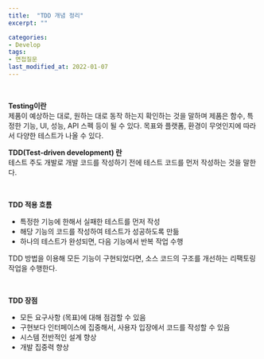 ```yaml
---
title:  "TDD 개념 정리"
excerpt: ""

categories:
- Develop
tags:
- 면접질문
last_modified_at: 2022-01-07
--- 
```


<br>

**Testing이란** <br>
제품이 예상하는 대로, 원하는 대로 동작 하는지 확인하는 것을 말하며 제품은 함수, 특정한 기능, UI, 성능, API 스펙 등이 될 수 있다. 목표와 플랫폼, 환경이 무엇인지에 따라서 다양한 테스트가 나올 수 있다. 

**TDD(Test-driven development) 란** <br>
테스트 주도 개발로 개발 코드를 작성하기 전에 테스트 코드를 먼저 작성하는 것을 말한다. 

<br>

**TDD 적용 흐름** <br>
- 특정한 기능에 한해서 실패한 테스트를 먼저 작성
- 해당 기능의 코드를 작성하여 테스트가 성공하도록 만듦
- 하나의 테스트가 완성되면, 다음 기능에서 반복 작업 수행

TDD 방법을 이용해 모든 기능이 구현되었다면, 소스 코드의 구조를 개선하는 리팩토링 작업을 수행한다.

<br>

**TDD 장점** <br>
- 모든 요구사항 (목표)에 대해 점검할 수 있음 
- 구현보다 인터페이스에 집중해서, 사용자 입장에서 코드를 작성할 수 있음 
- 시스템 전반적인 설계 향상 
- 개발 집중력 향상
